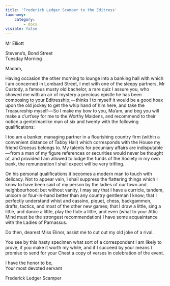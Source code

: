 ```yaml
---
title: 'Frederick Ledger Scamper to the Editress'
taxonomy:
    category:
        - docs
visible: false
---
```


<div class="author">Mr Elliott</div>

Stevens’s, Bond Street  
Tuesday Morning

Madam,  

Having occasion the other morning to lounge into a banking hall with which I am concerned in Lombard Street, I met with one of the sleepy partners, Mr Custody, a famous musty old bachelor, a rare quiz I assure you, who showed me with an air of mystery a precious epistle he has been composing to your Editresship; — thinks I to myself it would be a good hoax upon the old jockey to get the whip hand of him here, and take the Treasureship myself — So I make my bow to you, Ma’am, and beg you will make a c’urt’sey for me to the Worthy Maidens, and recommend to their notice a gentelmanlike man of six and twenty with the following qualifications:

I too am a banker, managing partner in a flourishing country firm (within a convenient distance of Tabby Hall) which corresponds with the House my friend Croesus belongs to. My talents for pecuniary affairs are indisputable — from a man of my figure references or securities would never be thought of, and provided I am allowed to lodge the funds of the Society in my own bank, the remuneration I shall expect will be very trifling.

On his personal qualifications it becomes a modern man to touch with delicacy. Not to appear vain, I shall suppress the flattering things which I know to have been said of my person by the ladies of our town and neighbourhood; but without vanity, I may say that I have a curricle, tandem, unicorn or four-in-hand better than any country gentleman I know; that I perfectly understand whist and cassino, piquet, chess, backgammon, drafts, tactics, and most of the other new games; that I draw a little, sing a little, and dance a little, play the flute a little, and even (what to your Attic Mind must be the strongest recommendation) I have some acquaintance with the Ladies of Parnassus.

Do then, dearest Miss Elinor, assist me to cut out my old joke of a rival.  

You see by this hasty specimen what sort of a correspondent I am likely to prove, if you make it worth my while, and if I succeed by your means I promise to send for your Chest a copy of verses in celebration of the event.

I have the honor to be,  
Your most devoted servant

Frederick Ledger Scamper